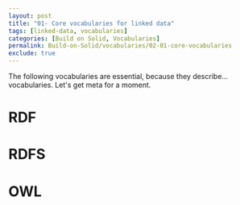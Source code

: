 ```yaml
---
layout: post
title: "01- Core vocabularies for linked data"
tags: [linked-data, vocabularies]
categories: [Build on Solid, Vocabularies]
permalink: Build-on-Solid/vocabularies/02-01-core-vocabularies
exclude: true
---
```


The following vocabularies are essential, because they describe... vocabularies. Let's get meta for a moment.

# <a id='rdf'/> RDF

# <a id='rdfs'/> RDFS

# <a id='owl'/> OWL

